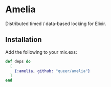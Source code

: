 # Amelia

Distributed timed / data-based locking for Elixir. 

## Installation

Add the following to your mix.exs:

```elixir
def deps do
  [
    {:amelia, github: "queer/amelia"}
  ]
end
```
